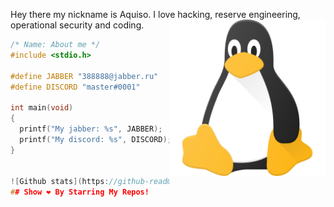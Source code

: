 Hey there my nickname is Aquiso. I love hacking, reserve engineering, operational security and coding.
<img align ="right" src = "https://raw.githubusercontent.com/pratik-kale20/pratik-kale20/main/linux.png" width="250" height="250">

```c
/* Name: About me */
#include <stdio.h>

#define JABBER "388888@jabber.ru"
#define DISCORD "mаster#0001"

int main(void)
{
  printf("My jabber: %s", JABBER);
  printf("My discord: %s", DISCORD);
}


![Github stats](https://github-readme-stats.vercel.app/api?username=aquiso&show_icons=true&hide_border=true&icon_color=ffffff&bg_color=0000FF&title_color=fff&text_color=fff)
## Show ❤️ By Starring My Repos!

